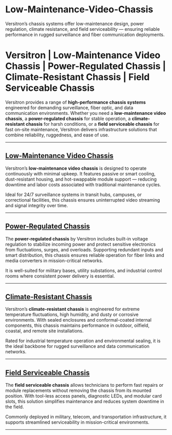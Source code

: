 # Low-Maintenance-Video-Chassis
Versitron’s chassis systems offer low-maintenance design, power regulation, climate resistance, and field serviceability — ensuring reliable performance in rugged surveillance and fiber communication deployments.
# Versitron | Low-Maintenance Video Chassis | Power-Regulated Chassis | Climate-Resistant Chassis | Field Serviceable Chassis

Versitron provides a range of **high-performance chassis systems** engineered for demanding surveillance, fiber optic, and data communication environments. Whether you need a **low-maintenance video chassis**, a **power-regulated chassis** for stable operation, a **climate-resistant chassis** for harsh conditions, or a **field serviceable chassis** for fast on-site maintenance, Versitron delivers infrastructure solutions that combine reliability, ruggedness, and ease of use.

---

## [Low-Maintenance Video Chassis](https://www.versitron.com/products/fvc18-fvc18-rackmount-chassis-1-2-4-or-8-channel-digital-video-modules)  
Versitron’s **low-maintenance video chassis** is designed to operate continuously with minimal upkeep. It features passive or smart cooling, dust-resistant housing, and hot-swappable module support — reducing downtime and labor costs associated with traditional maintenance cycles.

Ideal for 24/7 surveillance systems in transit hubs, campuses, or correctional facilities, this chassis ensures uninterrupted video streaming and signal integrity over time.

---

## [Power-Regulated Chassis](https://www.versitron.com/products/mcc-14r-14slot-chassis-for-media-converters)  
The **power-regulated chassis** by Versitron includes built-in voltage regulation to stabilize incoming power and protect sensitive electronics from fluctuations, surges, and overloads. Supporting redundant inputs and smart distribution, this chassis ensures reliable operation for fiber links and media converters in mission-critical networks.

It is well-suited for military bases, utility substations, and industrial control rooms where consistent power delivery is essential.

---

## [Climate-Resistant Chassis](https://www.versitron.com/products/fvc18-fvc18-rackmount-chassis-1-2-4-or-8-channel-digital-video-modules)  
Versitron’s **climate-resistant chassis** is engineered for extreme temperature fluctuations, high humidity, and dusty or corrosive environments. With sealed enclosures and conformal-coated internal components, this chassis maintains performance in outdoor, oilfield, coastal, and remote site installations.

Rated for industrial temperature operation and environmental sealing, it is the ideal backbone for rugged surveillance and data communication networks.

---

## [Field Serviceable Chassis](https://www.versitron.com/products/mcc-14r-14slot-chassis-for-media-converters)  
The **field serviceable chassis** allows technicians to perform fast repairs or module replacements without removing the chassis from its mounted position. With tool-less access panels, diagnostic LEDs, and modular card slots, this solution simplifies maintenance and reduces system downtime in the field.

Commonly deployed in military, telecom, and transportation infrastructure, it supports streamlined serviceability in mission-critical environments.

---

